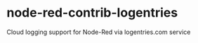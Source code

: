 node-red-contrib-logentries
===========================

Cloud logging support for Node-Red via logentries.com service
